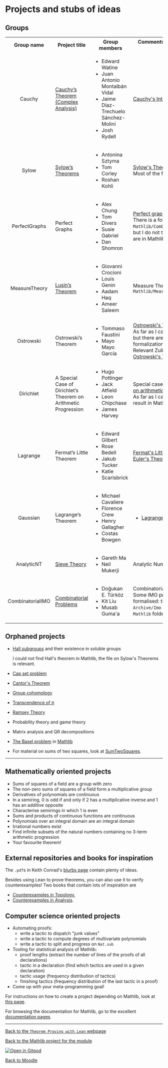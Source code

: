 #  Projects and stubs of ideas

##  Groups

<table><tbody>
<tr>
  <th align="center">
Group name
  </th>
  <th>
Project title
  </th>
  <th>
Group members
  </th>
  <th>
Comments and possible Mathlib reference
  </th>
</tr>

<tr>
  <td align="center">Cauchy
  </td>
  <td>
<a href="https://github.com/EdwardWatine/MA4N1">Cauchy’s Theorem (Complex Analysis)</a>
  </td>
  <td>
    <ul>
      <li>Edward Watine</li>
      <li>Juan Antonio Montalbán Vidal</li>
      <li>Jaime Dı́az-Trechuelo Sánchez-Molinı́</li>
      <li>Josh Rydell</li>
    </ul>
  </td>
  <td>
<a href="https://en.wikipedia.org/wiki/Cauchy%27s_integral_formula">Cauchy's Integral Formula</a> in <a href="https://leanprover-community.github.io/mathlib4_docs/find/?pattern=Complex.two_pi_I_inv_smul_circleIntegral_sub_inv_smul_of_differentiable_on_off_countable#doc">Mathlib</a>
  </td>
</tr>

<tr>
  <td align="center">Sylow
  </td>
  <td>
<a href="https://github.com/tom-corley/syl_thm_env">Sylow’s Theorems</a>
  </td>
  <td>
    <ul>
      <li>Antonina Sztyma</li>
      <li>Tom Corley</li>
      <li>Roshan Kohli</li>
    </ul>
  </td>
  <td>
<a href="https://en.wikipedia.org/wiki/Sylow_theorems">Sylow's Theorems</a> in <a href="https://leanprover-community.github.io/mathlib4_docs/find/?pattern=Sylow.exists_subgroup_card_pow_prime_le#doc">Mathlib</a>.<br />
Most of the file <a href="https://leanprover-community.github.io/mathlib4_docs/Mathlib/GroupTheory/Sylow.html">Sylow</a> is relevant.
  </td>
</tr>

<tr>
  <td align="center">PerfectGraphs
  </td>
  <td>
Perfect Graphs
  </td>
  <td>
    <ul>
      <li>Alex Chung</li>
      <li>Tom Divers</li>
      <li>Susie Gabriel</li>
      <li>Dan Shomron</li>
    </ul>
  </td>
  <td>
<a href="https://en.wikipedia.org/wiki/Perfect_graph">Perfect graphs</a> and examples.<br />
There is a folder <code>Mathlib/Combinatorics/SimpleGraph/</code>,
but I do not think that perfect graphs are in Mathlib.
  </td>
</tr>

<tr>
  <td align="center">MeasureTheory
  </td>
  <td>
<a href="https://github.com/AadamHaq/MA4N1-Theorem-Proving-with-Lean">Lusin’s Theorem</a>
  </td>
  <td>
    <ul>
      <li>Giovanni Crocioni</li>
      <li>Louis Genin</li>
      <li>Aadam Haq</li>
      <li>Ameer Saleem</li>
    </ul>
  </td>
  <td>
Measure Theory folder <code>Mathlib/MeasureTheory/</code>
  </td>
</tr>

<tr>
  <td align="center">Ostrowski
  </td>
  <td>
Ostrowski’s Theorem
  </td>
  <td>
    <ul>
      <li>Tommaso Faustini</li>
      <li>Mayo Mayo García</li>
    </ul>
  </td>
  <td>
<a href="https://en.wikipedia.org/wiki/Ostrowski%27s_theorem">Ostrowski's Theorem</a>.<br />
As far as I can tell, it is not in Mathlib, but there are some (possible) formalizations.<br />
Relevant Zulip chats:
<a href="https://leanprover.zulipchat.com/#narrow/stream/116395-maths/topic/Seminar.20--.20London.20Learning.20Lean/near/362025148">Link to LLL</a> and
<a href="https://leanprover.zulipchat.com/#narrow/stream/217875-Is-there-code-for-X.3F/topic/Ostrowski's.20theorem">Ostrowski's Theorem thread</a>
  </td>
</tr>

<tr>
  <td align="center">Dirichlet
  </td>
  <td>
A Special Case of Dirichlet’s Theorem on Arithmetic Progression
  </td>
  <td>
    <ul>
      <li>Hugo Pottinger</li>
      <li>Jack Atfield</li>
      <li>Leon Chipchase</li>
      <li>James Harvey</li>
    </ul>
  </td>
  <td>
Special case of <a href="https://en.wikipedia.org/wiki/Dirichlet%27s_theorem_on_arithmetic_progressions">Dirichlet's Theorem on arithmetic progressions</a>.<br />
As far as I can tell, there is no explicit result in Mathlib in this direction.
  </td>
</tr>

<tr>
  <td align="center">Lagrange
  </td>
  <td>
Fermat’s Little Theorem
  </td>
  <td>
    <ul>
      <li>Edward Gilbert</li>
      <li>Rose Bedell</li>
      <li>Jakub Tucker</li>
      <li>Katie Scarisbrick</li>
    </ul>
  </td>
  <td>
<a href="https://en.wikipedia.org/wiki/Fermat%27s_little_theorem">Fermat's Little Theorem</a> in <a href="https://leanprover-community.github.io/mathlib4_docs/find/?pattern=ZMod.pow_card#doc">Mathlib</a><br />
<a href="https://en.wikipedia.org/wiki/Euler%27s_theorem">Euler's Theorem</a> in <a href="https://leanprover-community.github.io/mathlib4_docs/find/?pattern=FiniteField.pow_card_sub_one_eq_one#doc">Mathlib</a>
  </td>
</tr>

<tr>
  <td align="center">Gaussian
  </td>
  <td>
Lagrange’s Theorem
  </td>
  <td>
    <ul>
      <li>Michael Cavaliere</li>
      <li>Florence Crew</li>
      <li>Henry Gallagher</li>
      <li>Costas Bowgen</li>
    </ul>
  </td>
  <td>
    <ul>
      <li><a href="https://en.wikipedia.org/wiki/Lagrange%27s_theorem_(group_theory)">Lagrange's Theorem</a> in <a href="https://leanprover-community.github.io/mathlib4_docs/find/?pattern=Subgroup.card_subgroup_dvd_card#doc">Mathlib</a></li>
    </ul>
  </td>
</tr>

<tr>
  <td align="center">AnalyticNT
  </td>
  <td>
<a href="https://github.com/grhkm21/LakeSeave">Sieve Theory</a>
  </td>
  <td>
    <ul>
      <li>Gareth Ma</li>
      <li>Neil Mukerji</li>
    </ul>
  </td>
  <td>
Analytic Number Theory
  </td>
</tr>

<tr>
  <td align="center">CombinatorialIMO
  </td>
  <td>
<a href="https://github.com/mgsium/102_comb_lean">Combinatorial Problems</a>
  </td>
  <td>
    <ul>
      <li>Doğukan E. Türköz</li>
      <li>Kit Liu</li>
      <li>Musab Guma'a</li>
    </ul>
  </td>
  <td>
Combinatorial IMO Problems.<br />
Some IMO problems have been formalised: they should all be in <code>Archive/Imo</code>
(*not* inside the <code>Mathlib</code> folder!)
  </td>
</tr>
</tbody></table>

##  Orphaned projects

* [Hall subgroups](https://en.wikipedia.org/wiki/Hall_subgroup) and their existence in soluble groups

  I could not find Hall's theorem in Mathlib, the file on Sylow's Theorems is relevant.
* [Cap set problem](https://en.wikipedia.org/wiki/Cap_set)
* [Cantor's Theorem](https://en.wikipedia.org/wiki/Cantor%27s_theorem)
* [Group cohomology](https://en.wikipedia.org/wiki/Group_cohomology)
* [Transcendence of &pi;](https://en.wikipedia.org/wiki/Lindemann%E2%80%93Weierstrass_theorem)
* [Ramsey Theory](https://en.wikipedia.org/wiki/Ramsey_theory)
* Probability theory and game theory
* Matrix analysis and QR decompositions
* [The Basel problem](https://en.wikipedia.org/wiki/Basel_problem) in [Mathlib](https://leanprover-community.github.io/mathlib4_docs/find/?pattern=hasSum_zeta_two#doc)
* For material on sums of two squares, look at [SumTwoSquares](https://leanprover-community.github.io/mathlib4_docs/Mathlib/NumberTheory/SumTwoSquares.html).

---

##  Mathematically oriented projects

* Sums of squares of a field are a group with zero
* The non-zero sums of squares of a field form a multiplicative group
* Derivatives of polynomials are continuous
* In a semiring, 0 is odd if and only if 2 has a multiplicative inverse and 1 has an additive opposite
* Characterise semirings in which 1 is even
* Sums and products of continuous functions are continuous
* Polynomials over an integral domain are an integral domain
* Irrational numbers exist
* Find infinite subsets of the natural numbers containing no 3-term arithmetic progression
* Your favourite theorem!

##  External repositories and books for inspiration

The `.pdf`s in Keith Conrad's [blurbs page](https://kconrad.math.uconn.edu/blurbs/) contain plenty of ideas.

Besides using Lean to prove theorems, you can also use it to verify counterexamples!
Two books that contain lots of inspiration are
* [Counterexamples in Topology](https://link.springer.com/book/10.1007/978-1-4612-6290-9),
* [Counterexamples in Analysis](https://faculty.ksu.edu.sa/sites/default/files/_olmsted_1.pdf).

##  Computer science oriented projects

* Automating proofs:
  * write a tactic to dispatch "junk values"
  * write a tactic to compute degrees of multivariate polynomials
  * write a tactic to split and progress on `Nat.sub`
* Tooling for statistical analysis of Mathlib:
  * proof lengths (extract the number of lines of the proofs of all declarations)
  * tactic in a declaration (find which tactics are used in a given declaration)
  * tactic usage (frequency distribution of tactics)
  * finishing tactics (frequency distribution of the last tactic in a proof)
* Come up with your meta-programming goal!

For instructions on how to create a project depending on Mathlib, look at [this page](instructions_for_new_project).

For browsing the documentation for Mathlib, go to the excellent [documentation pages](https://leanprover-community.github.io/mathlib4_docs/).

---

[Back to the `Theorem Proving with Lean` webpage](https://adomani.github.io/Syllabus/MA4N1/toc)

[Back to the Mathlib project for the module](https://github.com/adomani/MA4N1_2023)

[![Open in Gitpod](https://gitpod.io/button/open-in-gitpod.svg)](https://gitpod.io/#https://github.com/adomani/MA4N1_2023)

[Back to Moodle](https://moodle.warwick.ac.uk/course/view.php?id=58287#section-0)
